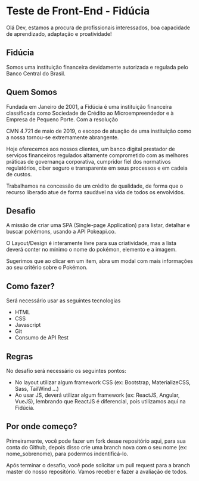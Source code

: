 # Teste de Front-End - Fidúcia

Olá Dev, estamos a procura de profissionais interessados, boa capacidade de aprendizado, adaptação e proatividade!

## Fidúcia

Somos uma instituição financeira devidamente autorizada e regulada pelo Banco Central do Brasil. 

## Quem Somos

Fundada em Janeiro de 2001, a Fidúcia é uma instituição financeira classificada como Sociedade de Crédito ao Microempreendedor e à Empresa de Pequeno Porte. Com a resolução

CMN 4.721 de maio de 2019, o escopo de atuação de uma instituição como a nossa tornou-se extremamente abrangente.

Hoje oferecemos aos nossos clientes, um banco digital prestador de serviços financeiros regulados altamente comprometido com as melhores práticas de governança corporativa, cumpridor fiel dos normativos regulatórios, ciber seguro e transparente em seus processos e em cadeia de custos.

Trabalhamos na concessão de um crédito de qualidade, de forma que o recurso liberado atue de forma saudável na vida de todos os envolvidos.

## Desafio 

A missão de criar uma SPA (Single-page Application) para listar, detalhar e buscar pokémons, usando a API Pokeapi.co.

O Layout/Design é interamente livre para sua criatividade, mas a lista deverá conter no mínimo o nome do pokémon, elemento e a imagem.

Sugerimos que ao clicar em um item, abra um modal com mais informações ao seu critério sobre o Pokémon.

## Como fazer?

Será necessário usar as seguintes tecnologias

- HTML
- CSS
- Javascript
- Git
- Consumo de API Rest

## Regras

No desafio será necessário os seguintes pontos:
- No layout utilizar algum framework CSS (ex: Bootstrap, MaterializeCSS, Sass, TailWind ...)
- Ao usar JS, deverá utilizar algum framework (ex: ReactJS, Angular, VueJS), lembrando que ReactJS é diferencial, pois utilizamos aqui na Fidúcia.


## Por onde começo?

Primeiramente, você pode fazer um fork desse repositório aqui, para sua conta do Github, depois disso crie uma branch nova com o seu nome (ex: nome_sobrenome), para podermos indentificá-lo.

Após terminar o desafio, você pode solicitar um pull request para a branch master do nosso repositório. Vamos receber e fazer a avaliação de todos.
